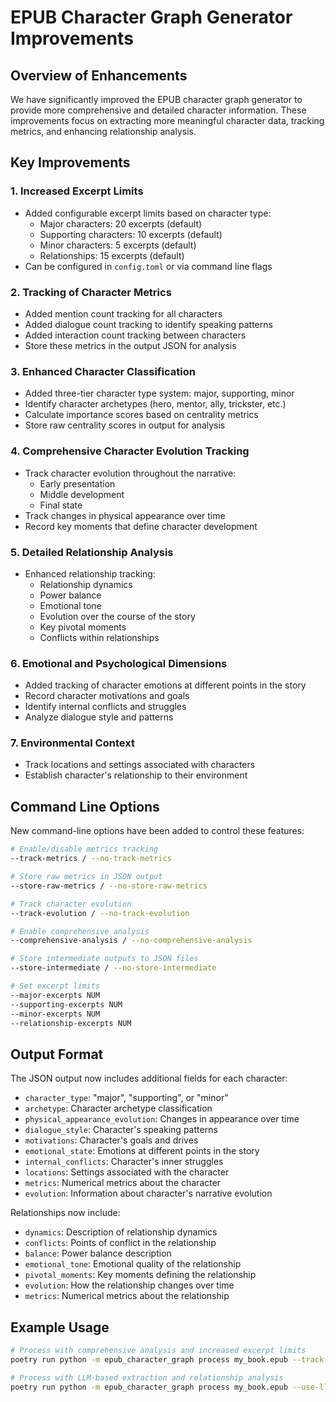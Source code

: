 # EPUB Character Graph Generator Improvements

## Overview of Enhancements

We have significantly improved the EPUB character graph generator to provide more comprehensive and detailed character information. These improvements focus on extracting more meaningful character data, tracking metrics, and enhancing relationship analysis.

## Key Improvements

### 1. Increased Excerpt Limits

- Added configurable excerpt limits based on character type:
  - Major characters: 20 excerpts (default)
  - Supporting characters: 10 excerpts (default)
  - Minor characters: 5 excerpts (default)
  - Relationships: 15 excerpts (default)
- Can be configured in `config.toml` or via command line flags

### 2. Tracking of Character Metrics

- Added mention count tracking for all characters
- Added dialogue count tracking to identify speaking patterns
- Added interaction count tracking between characters
- Store these metrics in the output JSON for analysis

### 3. Enhanced Character Classification

- Added three-tier character type system: major, supporting, minor
- Identify character archetypes (hero, mentor, ally, trickster, etc.)
- Calculate importance scores based on centrality metrics
- Store raw centrality scores in output for analysis

### 4. Comprehensive Character Evolution Tracking

- Track character evolution throughout the narrative:
  - Early presentation
  - Middle development
  - Final state
- Track changes in physical appearance over time
- Record key moments that define character development

### 5. Detailed Relationship Analysis

- Enhanced relationship tracking:
  - Relationship dynamics
  - Power balance
  - Emotional tone
  - Evolution over the course of the story
  - Key pivotal moments
  - Conflicts within relationships

### 6. Emotional and Psychological Dimensions

- Added tracking of character emotions at different points in the story
- Record character motivations and goals
- Identify internal conflicts and struggles
- Analyze dialogue style and patterns

### 7. Environmental Context

- Track locations and settings associated with characters
- Establish character's relationship to their environment

## Command Line Options

New command-line options have been added to control these features:

```bash
# Enable/disable metrics tracking
--track-metrics / --no-track-metrics

# Store raw metrics in JSON output
--store-raw-metrics / --no-store-raw-metrics

# Track character evolution
--track-evolution / --no-track-evolution

# Enable comprehensive analysis
--comprehensive-analysis / --no-comprehensive-analysis

# Store intermediate outputs to JSON files
--store-intermediate / --no-store-intermediate

# Set excerpt limits
--major-excerpts NUM
--supporting-excerpts NUM
--minor-excerpts NUM
--relationship-excerpts NUM
```

## Output Format

The JSON output now includes additional fields for each character:

- `character_type`: "major", "supporting", or "minor"
- `archetype`: Character archetype classification
- `physical_appearance_evolution`: Changes in appearance over time
- `dialogue_style`: Character's speaking patterns
- `motivations`: Character's goals and drives
- `emotional_state`: Emotions at different points in the story
- `internal_conflicts`: Character's inner struggles
- `locations`: Settings associated with the character
- `metrics`: Numerical metrics about the character
- `evolution`: Information about character's narrative evolution

Relationships now include:

- `dynamics`: Description of relationship dynamics
- `conflicts`: Points of conflict in the relationship
- `balance`: Power balance description
- `emotional_tone`: Emotional quality of the relationship
- `pivotal_moments`: Key moments defining the relationship
- `evolution`: How the relationship changes over time
- `metrics`: Numerical metrics about the relationship

## Example Usage

```bash
# Process with comprehensive analysis and increased excerpt limits
poetry run python -m epub_character_graph process my_book.epub --track-metrics --store-raw-metrics --track-evolution --comprehensive-analysis --major-excerpts 30 --supporting-excerpts 15 --minor-excerpts 7

# Process with LLM-based extraction and relationship analysis
poetry run python -m epub_character_graph process my_book.epub --use-llm-for-nlp --all-relationships --track-metrics
```
